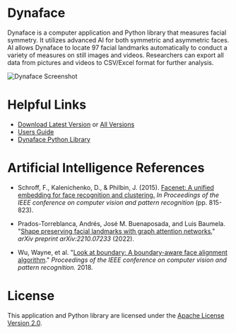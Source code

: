 # Dynaface

Dynaface is a computer application and Python library that measures facial symmetry. It utilizes advanced AI for both symmetric and asymmetric faces. AI allows Dynaface to locate 97 facial landmarks automatically to conduct a variety of measures on still images and videos. Researchers can export all data from pictures and videos to CSV/Excel format for further analysis.

![Dynaface Screenshot](https://s3.amazonaws.com/data.heatonresearch.com/images/facial/site/dynaface-1.jpg?v=1)

# Helpful Links

- [Download Latest Version](https://github.com/jeffheaton/dynaface/releases/tag/v1.2.2) or [All Versions](https://github.com/jeffheaton/dynaface/releases)
- [Users Guide](https://github.com/jeffheaton/dynaface/blob/main/dynaface-app/manual.md)
- [Dynaface Python Library](https://github.com/jeffheaton/dynaface/tree/main/dynaface-lib)

# Artificial Intelligence References

- Schroff, F., Kalenichenko, D., & Philbin, J. (2015). [Facenet: A unified embedding for face recognition and clustering.](https://www.cv-foundation.org/openaccess/content_cvpr_2015/html/Schroff_FaceNet_A_Unified_2015_CVPR_paper.html) _In Proceedings of the IEEE conference on computer vision and pattern recognition_ (pp. 815-823).

- Prados-Torreblanca, Andrés, José M. Buenaposada, and Luis Baumela. "[Shape preserving facial landmarks with graph attention networks.](https://arxiv.org/abs/2210.07233)" _arXiv preprint arXiv:2210.07233_ (2022).

- Wu, Wayne, et al. "[Look at boundary: A boundary-aware face alignment algorithm](https://openaccess.thecvf.com/content_cvpr_2018/papers/Wu_Look_at_Boundary_CVPR_2018_paper.pdf)." _Proceedings of the IEEE conference on computer vision and pattern recognition._ 2018.

# License

This application and Python library are licensed under the [Apache License Version 2.0](https://github.com/jeffheaton/dynaface/blob/main/LICENSE.txt).
